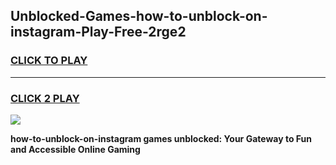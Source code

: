 
## Unblocked-Games-how-to-unblock-on-instagram-Play-Free-2rge2
<h3>
<a href="https://premium76.site?title=how-to-unblock-on-instagram&ref=10A">CLICK TO PLAY</a></h3>
<hr>

<h3>
<a href="https://premium76.site?title=how-to-unblock-on-instagram&ref=10A">CLICK 2 PLAY</a>
  
</h3>

<a href="https://premium76.site?title=how-to-unblock-on-instagram&ref=10A"><img src="https://clearcache.store/games.png"></a>


**how-to-unblock-on-instagram games unblocked: Your Gateway to Fun and Accessible Online Gaming**
